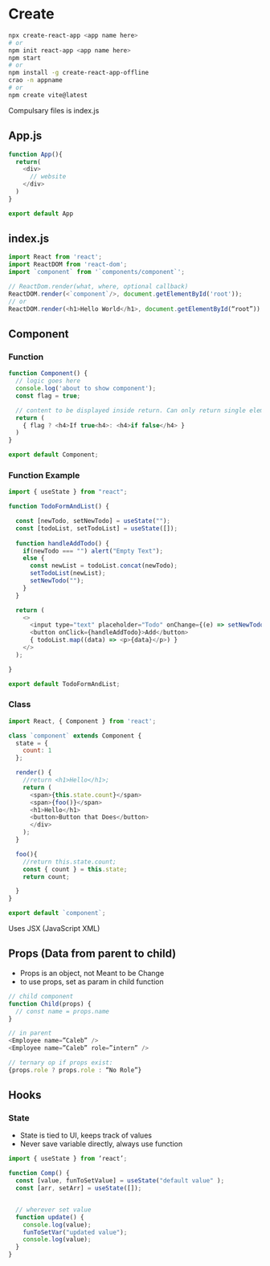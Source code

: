 # Create
```sh
npx create-react-app <app name here>
# or
npm init react-app <app name here>
npm start
# or
npm install -g create-react-app-offline
crao -n appname
# or
npm create vite@latest
```
Compulsary files is index.js

## App.js
```javascript
function App(){
  return(
    <div>
      // website
    </div>
  )
}

export default App
```

## index.js
```javascript
import React from 'react';
import ReactDOM from 'react-dom';
import `component` from '`components/component`';

// ReactDom.render(what, where, optional callback)
ReactDOM.render(<`component`/>, document.getElementById('root'));
// or
ReactDOM.render(<h1>Hello World</h1>, document.getElementById(“root”))
```

## Component
### Function
```javascript
function Component() {
  // logic goes here
  console.log('about to show component');
  const flag = true;

  // content to be displayed inside return. Can only return single element so <div></div> pr <></>
  return (
    { flag ? <h4>If true<h4>: <h4>if false</h4> }
  )
}

export default Component;
```
### Function Example
```javascript
import { useState } from "react";

function TodoFormAndList() {

  const [newTodo, setNewTodo] = useState("");
  const [todoList, setTodoList] = useState([]);
  
  function handleAddTodo() {
    if(newTodo === "") alert("Empty Text");
    else {
      const newList = todoList.concat(newTodo);
      setTodoList(newList);
      setNewTodo("");
    }
  }

  return (
    <>
      <input type="text" placeholder="Todo" onChange={(e) => setNewTodo(e.target.value)} value={newTodo}/>
      <button onClick={handleAddTodo}>Add</button>
      { todoList.map((data) => <p>{data}</p>) }
    </>
  );

}

export default TodoFormAndList;
```
### Class
```javascript
import React, { Component } from 'react';

class `component` extends Component {
  state = {
    count: 1
  };

  render() {
    //return <h1>Hello</h1>;
    return (
      <span>{this.state.count}</span>
      <span>{foo()}</span>
      <h1>Hello</h1>
      <button>Button that Does</button>
      </div>
    );
  }

  foo(){
    //return this.state.count;
    const { count } = this.state;
    return count;

  }
}

export default `component`;
```
Uses JSX (JavaScript XML)



## Props (Data from parent to child)
* Props is an object, not Meant to be Change
* to use props, set as param in child function

```js
// child component
function Child(props) { 
  // const name = props.name
}

// in parent
<Employee name=”Caleb” />
<Employee name=”Caleb” role=”intern” />

// ternary op if props exist:
{props.role ? props.role : “No Role”}
```

## Hooks
### State

* State is tied to UI, keeps track of values
* Never save variable directly, always use function
```js
import { useState } from ‘react’;

function Comp() {
  const [value, funToSetValue] = useState("default value" );
  const [arr, setArr] = useState([]);


  // wherever set value
  function update() {
    console.log(value);
    funToSetVar("updated value");
    console.log(value);
  }
}
```
